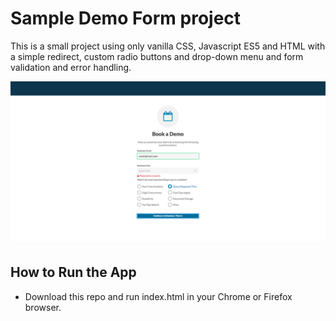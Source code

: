 
# Sample Demo Form project
This is a small project using only vanilla CSS, Javascript ES5 and HTML with a simple redirect, custom radio buttons and drop-down menu and form validation and error handling. 

![alt tag](https://github.com/sarah-clements/demo-form/blob/master/image/demo_form_screenshot.png)

## How to Run the App

* Download this repo and run index.html in your Chrome or Firefox browser. 



